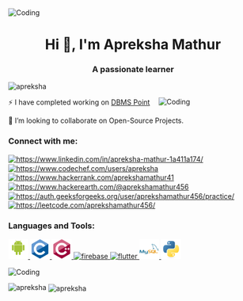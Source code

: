 <img align="center" alt="Coding" height="800" width="1000" src="http://www.mishfit.com.au/wp-content/uploads/2016/06/CONSISTENCY.jpg">
<h1 align="center">Hi 👋, I'm Apreksha Mathur</h1>
<h3 align="center">A passionate learner</h3>
<p align="left"> <img src="https://komarev.com/ghpvc/?username=apreksha&label=Profile%20views&color=0e75b6&style=flat" alt="apreksha" /> </p>
<img align="right" alt="Coding" width="200" src="https://media1.giphy.com/media/RbDKaczqWovIugyJmW/giphy.gif?cid=ecf05e47p7mj9h7j8gvv6ebjef2ywd7dlyf4nfepr2fczll7&rid=giphy.gif&ct=g">
<p>⚡ I have completed working on <a href="https://play.google.com/store/apps/details?id=com.apreksha.dbms"> DBMS Point</a></p>
🖖 I’m looking to collaborate on Open-Source Projects.
<h3 align="left">Connect with me:</h3>
<p align="left">
<a href="https://www.linkedin.com/in/apreksha-mathur-1a411a174/" target="blank"><img align="center" src="https://raw.githubusercontent.com/rahuldkjain/github-profile-readme-generator/master/src/images/icons/Social/linked-in-alt.svg" alt="https://www.linkedin.com/in/apreksha-mathur-1a411a174/" height="30" width="40" /></a>
<a href="https://www.codechef.com/users/apreksha" target="blank"><img align="center" src="https://cdn.jsdelivr.net/npm/simple-icons@3.1.0/icons/codechef.svg" alt="https://www.codechef.com/users/apreksha" height="30" width="40" /></a>
<a href="https://www.hackerrank.com/aprekshamathur41" target="blank"><img align="center" src="https://raw.githubusercontent.com/rahuldkjain/github-profile-readme-generator/master/src/images/icons/Social/hackerrank.svg" alt="https://www.hackerrank.com/aprekshamathur41" height="30" width="40" /></a>
<a href="https://www.hackerearth.com/@aprekshamathur456" target="blank"><img align="center" src="https://raw.githubusercontent.com/rahuldkjain/github-profile-readme-generator/master/src/images/icons/Social/hackerearth.svg" alt="https://www.hackerearth.com/@aprekshamathur456" height="30" width="40" /></a>
<a href="https://auth.geeksforgeeks.org/user/aprekshamathur456/practice/" target="blank"><img align="center" src="https://raw.githubusercontent.com/rahuldkjain/github-profile-readme-generator/master/src/images/icons/Social/geeks-for-geeks.svg" alt="https://auth.geeksforgeeks.org/user/aprekshamathur456/practice/" height="30" width="40" /></a>
<a href="https://leetcode.com/aprekshamathur456/" target="blank"><img align="center" src="https://leetcode.com/static/images/LeetCode_logo.png" alt="https://leetcode.com/aprekshamathur456/" height="40" width="40" /></a>
</p>
<h3 align="left">Languages and Tools:</h3>
<p align="left"> <a href="https://developer.android.com" target="_blank" rel="noreferrer"> <img src="https://raw.githubusercontent.com/devicons/devicon/master/icons/android/android-original-wordmark.svg" alt="android" width="40" height="40"/> </a> <a href="https://www.cprogramming.com/" target="_blank" rel="noreferrer"> <img src="https://raw.githubusercontent.com/devicons/devicon/master/icons/c/c-original.svg" alt="c" width="40" height="40"/> </a> <a href="https://www.w3schools.com/cpp/" target="_blank" rel="noreferrer"> <img src="https://raw.githubusercontent.com/devicons/devicon/master/icons/cplusplus/cplusplus-original.svg" alt="cplusplus" width="40" height="40"/> </a> <a href="https://firebase.google.com/" target="_blank" rel="noreferrer"> <img src="https://www.vectorlogo.zone/logos/firebase/firebase-icon.svg" alt="firebase" width="40" height="40"/> </a> <a href="https://flutter.dev" target="_blank" rel="noreferrer"> <img src="https://www.vectorlogo.zone/logos/flutterio/flutterio-icon.svg" alt="flutter" width="40" height="40"/> </a> <a href="https://www.mysql.com/" target="_blank" rel="noreferrer"> <img src="https://raw.githubusercontent.com/devicons/devicon/master/icons/mysql/mysql-original-wordmark.svg" alt="mysql" width="40" height="40"/> </a> <a href="https://www.python.org" target="_blank" rel="noreferrer"> <img src="https://raw.githubusercontent.com/devicons/devicon/master/icons/python/python-original.svg" alt="python" width="40" height="40"/> </a> </p>
<img align="center" alt="Coding" width="1000" src="https://github.com/saadeghi/saadeghi/blob/master/dino.gif?raw=true">
<p><img align="left" src="https://github-readme-stats.vercel.app/api/top-langs?username=apreksha&show_icons=true&locale=en&layout=compact" alt="apreksha" /></p>

<p>&nbsp;<img align="center" src="https://github-readme-stats.vercel.app/api?username=apreksha&show_icons=true&locale=en" alt="apreksha" /></p>
